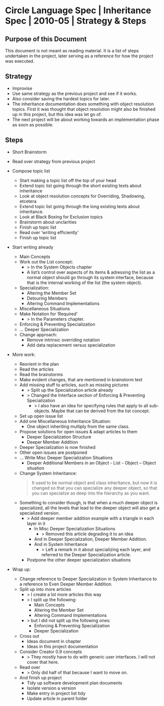﻿Circle Language Spec | Inheritance Spec | 2010-05 | Strategy & Steps
===================================================================


Purpose of this Document
------------------------

This document is not meant as reading material. It is a list of steps undertaken in the project, later serving as a reference for how the project was executed.


Strategy
--------

- Improvise
- Use same strategy as the previous project and see if it works.
- Also consider saving the hardest topics for later.
- The inheritance documentation does something with object resolution topics.
First it was thought that object resolution might also be finished up in this project, but this idea was let go of.
- The next project will be about working towards an implementation phase as soon as possible.


Steps
-----

- Short Brainstorm
- Read over strategy from previous project
- Compose topic list
    - Start making a topic list off the top of your head
    - Extend topic list going through the short existing texts about inheritance
    - Look at object resolution concepts for Overriding, Shadowing, etcetera
    - Extend topic list going through the long existing texts about inheritance.
    - Look at Black Boxing for Exclusion topics
    - Brainstorm about unclarities
    - Finish up topic list
    - Read over ‘writing efficiently’
    - Finish up topic list
- Start writing already

    - Main Concepts
    - Work out the List concept:
        - \> In the System Objects chapter	
        - A list’s control over aspects of its items & adressing the list as a normal object should go through its system interface, because that is the internal working of the list (the system object).
    - Specialization:
        - Altering the Member Set
        - Detouring Members
        - Altering Command Implementations
    - Miscellaneous Situations
    - Make Notation for ‘Required’
        - \> In the Parameters chapter.
    - Enforcing & Preventing Specialization
    - ... Deeper Specialization
    - Change approach:
        - Remove intrinsic overriding notation
        - Add data replacement versus specialization
- More work:
    - Reorient in the plan
    - Read the articles
    - Read the brainstorms
    - Make evident changes, that are mentioned in brainstorm text
    - Add missing stuff to articles, such as missing pictures
        - \> Split up the Specialization article already
        - \> Changed the Interface section of Enforcing & Preventing Specialization
            - \> I also have an idea for specifying rules that apply to all sub-objects. Maybe that can be derived from the list concept.
    - Set up open issue list
    - Add one Miscellaneous Inheritance Situation:
        - One object inheriting multiply from the same class.
    - Propose solutions for open issues & adapt articles to them
        - Deeper Specialization Structure
        - Deeper Member Addition
    - Deeper Specialization is now finished
    - Other open issues are postponed
    - ... Write Misc Deeper Specialization Situations
        - Deeper Additional Members in an Object - List - Object – Object situation
    - Change System Inheritance:
        > It used to be normal object and class inheritance, but now it is changed so that you can specialize any deeper object, so that you can specialize as deep into the hierarchy as you want.
    - Something to consider though, is that when a much deeper object is specialized, all the levels that lead to the deeper object will also get a specialized version.
        - \> Add deeper member addition example with a triangle in each layer in it
            - In Misc Deeper Specialization Situations
                - \> Removed this article degrading it to an idea
            - And in Deeper Specialization, Deeper Member Addition.
            - And in System Inheritance
                - \> Left a remark in it about specializing each layer, and referred to the Deeper Specialization article.
        - Postpone the other deeper specialization situations
- Wrap up:
    - Change reference to Deeper Specialization in System Inheritance to a reference to Even Deeper Member Addition.
    - Split up into more articles
        - \> I create a lot more articles this way
        - \> I split up the following:
            - Main Concepts
            - Altering the Member Set
            - Altering Command Implementations
        - \> but I did not split up the following ones:
            - Enforcing & Preventing Specialization
            - Deeper Specialization
    - Cross out
        - Ideas document in chapter
        - Ideas in this project documentation
    - Consider Creator 0.9 concepts
        - \> They mostly have to do with generic user interfaces. I will not cover that here.
    - Read over
        - \> Only did half of that because I want to move on.
    - And finish up project
        - Tidy up software development plan documents
        - Isolate version a version
        - Make entry in project list tidy
        - Update article in parent folder
